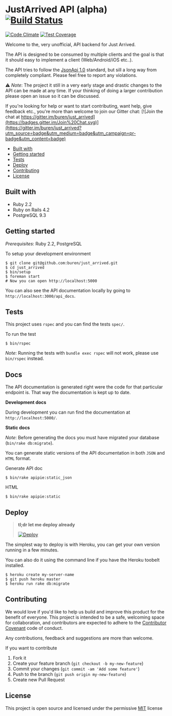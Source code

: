 # JustArrived API (alpha) [![Build Status](https://travis-ci.org/buren/just_arrived.svg?branch=master)](https://travis-ci.org/buren/just_arrived)

[![Code Climate](https://codeclimate.com/github/buren/just_arrived/badges/gpa.svg)](https://codeclimate.com/github/buren/just_arrived) [![Test Coverage](https://codeclimate.com/github/buren/just_arrived/badges/coverage.svg)](https://codeclimate.com/github/buren/just_arrived/coverage)

Welcome to the, very unofficial, API backend for Just Arrived.

The API is designed to be consumed by multiple clients and the goal is that it should easy to implement a client (Web/Android/iOS etc..).

The API tries to follow the [JsonApi 1.0](http://jsonapi.org/) standard, but sill a long way from completely compliant. Please feel free to report any violations.

:warning: _Note_: The project it still in a very early stage and drastic changes to the API can be made at any time. If your thinking of doing a larger contribution please open an issue so it can be discussed.

If you're looking for help or want to start contributing, want help, give feedback etc., you're more than welcome to join our Gitter chat:  [![Join the chat at https://gitter.im/buren/just_arrived](https://badges.gitter.im/Join%20Chat.svg)](https://gitter.im/buren/just_arrived?utm_source=badge&utm_medium=badge&utm_campaign=pr-badge&utm_content=badge)

* [Built with](#built-with)
* [Getting started](#getting-started)
* [Tests](#tests)
* [Deploy](#deploy)
* [Contributing](#contributing)
* [License](#license)

## Built with

* Ruby 2.2
* Ruby on Rails 4.2
* PostgreSQL 9.3

## Getting started

_Prerequisites_: Ruby 2.2, PostgreSQL

To setup your development environment

```
$ git clone git@github.com:buren/just_arrived.git
$ cd just_arrived
$ bin/setup
$ foreman start
# Now you can open http://localhost:5000
```

You can also see the API documentation locally by going to `http://localhost:3000/api_docs`.

## Tests

This project uses `rspec` and you can find the tests `spec/`.

To run the test

```
$ bin/rspec
```

_Note_: Running the tests with `bundle exec rspec` will not work, please use `bin/rspec` instead.


## Docs

The API documentation is generated right were the code for that particular endpoint is.
That way the documentation is kept up to date.

__Development docs__

During development you can run find the documentation at `http://localhost:5000/`.

__Static docs__

_Note_: Before generating the docs you must have migrated your database (`bin/rake db:migrate`).

You can generate static versions of the API documentation in both `JSON` and `HTML` format.

Generate API doc
```
$ bin/rake apipie:static_json
```

HTML
```
$ bin/rake apipie:static
```

## Deploy

> __tl;dr let me deploy already__
>
> [![Deploy](https://www.herokucdn.com/deploy/button.svg)](https://heroku.com/deploy?template=https://github.com/buren/just_arrived)


The simplest way to deploy is with Heroku, you can get your own version running in a few minutes.

You can also do it using the command line if you have the Heroku toobelt installed.

```
$ heroku create my-server-name
$ git push heroku master
$ heroku run rake db:migrate
```

## Contributing

We would love if you'd like to help us build and improve this product for the
benefit of everyone. This project is intended to be a safe, welcoming space for collaboration, and contributors are expected to adhere to the [Contributor Covenant](http://contributor-covenant.org/) code of conduct.

Any contributions, feedback and suggestions are more than welcome.

If you want to contribute

1. Fork it
2. Create your feature branch (`git checkout -b my-new-feature`)
3. Commit your changes (`git commit -am 'Add some feature'`)
4. Push to the branch (`git push origin my-new-feature`)
5. Create new Pull Request

## License

This project is open source and licensed under the permissive [MIT](LICENSE.txt) license
